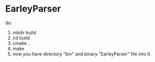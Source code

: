 # EarleyParser
do:
1. mkdir build
2. cd build
3. cmake ..
4. make
5. now you have directory "bin" and binary "EarleyParser" file into it
